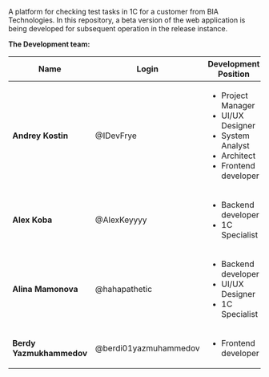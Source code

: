 A platform for checking test tasks in 1C for a customer from BIA Technologies. In this repository, a beta version of the web application is being developed for subsequent operation in the release instance.

<b>The Development team:</b>

<table>
  <thead>
    <tr>
      <th>Name</th>
      <th>Login</th>
      <th>Development Position</th>
    </tr>
  </thead>
  <tr>
      <td><b>Andrey Kostin</b></td>
      <td>@IDevFrye</td>
      <td>
        <ul>
          <li>Project Manager</li>
          <li>UI/UX Designer</li>
          <li>System Analyst</li>
          <li>Architect</li>
          <li>Frontend developer</li>
        </ul>
      </td>
  </tr>
  <tr>
      <td><b>Alex Koba</b></td>
      <td>@AlexKeyyyy</td>
      <td>
        <ul>
          <li>Backend developer</li>
          <li>1C Specialist</li>
        </ul>
      </td>
  </tr>
  <tr>
      <td><b>Alina Mamonova</b></td>
      <td>@hahapathetic</td>
      <td>
        <ul>
          <li>Backend developer</li>
          <li>UI/UX Designer</li>
          <li>1C Specialist</li>
        </ul>
      </td>
  </tr>
  <tr>
      <td><b>Berdy Yazmukhammedov</b></td>
      <td>@berdi01yazmuhammedov</td>
      <td>
        <ul>
          <li>Frontend developer</li>
        </ul>
      </td>
  </tr>
</table>
